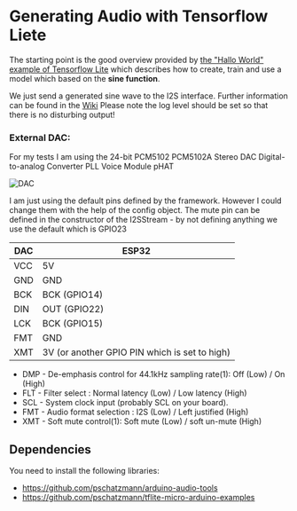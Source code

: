 # Generating Audio with Tensorflow Liete

The starting point is the good overview provided by [the "Hallo World" example of Tensorflow Lite](https://www.tensorflow.org/lite/microcontrollers/get_started_low_level#train_a_model) which describes how to create, train and use a model which based on the __sine function__.

We just send a generated sine wave to the I2S interface. Further information can be found in the [Wiki](https://github.com/pschatzmann/arduino-audio-tools/wiki/Tensorflow-Lite----Audio-Output)
Please note the log level should be set so that there is no disturbing output!

 
### External DAC:

For my tests I am using the 24-bit PCM5102 PCM5102A Stereo DAC Digital-to-analog Converter PLL Voice Module pHAT

![DAC](https://pschatzmann.github.io/arduino-audio-tools/resources/dac.jpeg)

I am just using the default pins defined by the framework. However I could change them with the help of the config object. The mute pin can be defined in the constructor of the I2SStream - by not defining anything we use the default which is GPIO23

 
DAC  |	ESP32
-----|----------------
VCC  |	5V
GND  |	GND
BCK  |	BCK (GPIO14)
DIN  |	OUT (GPIO22)
LCK  |	BCK (GPIO15)
FMT  |	GND
XMT  |	3V (or another GPIO PIN which is set to high)

- DMP - De-emphasis control for 44.1kHz sampling rate(1): Off (Low) / On (High)
- FLT - Filter select : Normal latency (Low) / Low latency (High)
- SCL - System clock input (probably SCL on your board).
- FMT - Audio format selection : I2S (Low) / Left justified (High)
- XMT - Soft mute control(1): Soft mute (Low) / soft un-mute (High)

## Dependencies

You need to install the following libraries:

- https://github.com/pschatzmann/arduino-audio-tools
- https://github.com/pschatzmann/tflite-micro-arduino-examples